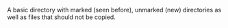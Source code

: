 A basic directory with marked (seen before), unmarked (new) directories as well as files that should not be copied.